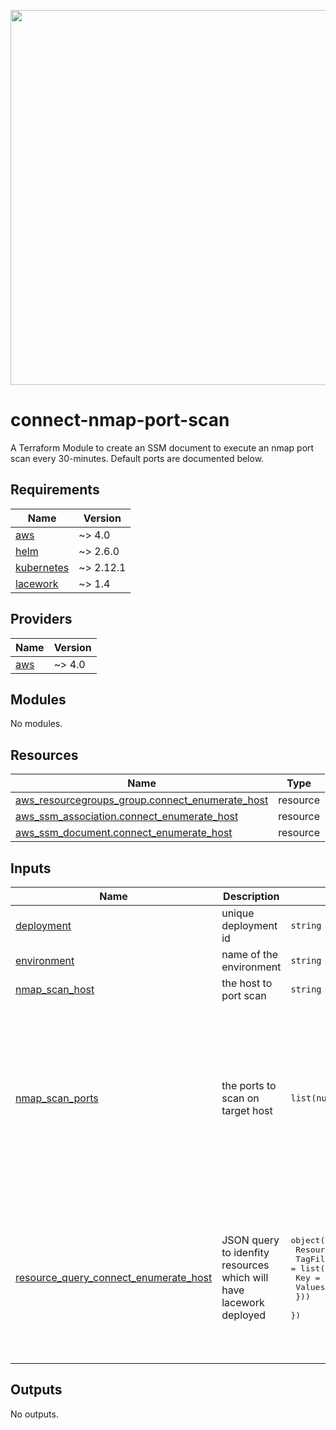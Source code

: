 <a href="https://lacework.com"><img src="https://techally-content.s3-us-west-1.amazonaws.com/public-content/lacework_logo_full.png" width="600"></a>

# connect-nmap-port-scan

A Terraform Module to create an SSM document to execute an nmap port scan every 30-minutes.  Default ports are documented below.

## Requirements

| Name | Version |
|------|---------|
| <a name="requirement_aws"></a> [aws](#requirement\_aws) | ~> 4.0 |
| <a name="requirement_helm"></a> [helm](#requirement\_helm) | ~> 2.6.0 |
| <a name="requirement_kubernetes"></a> [kubernetes](#requirement\_kubernetes) | ~> 2.12.1 |
| <a name="requirement_lacework"></a> [lacework](#requirement\_lacework) | ~> 1.4 |

## Providers

| Name | Version |
|------|---------|
| <a name="provider_aws"></a> [aws](#provider\_aws) | ~> 4.0 |

## Modules

No modules.

## Resources

| Name | Type |
|------|------|
| [aws_resourcegroups_group.connect_enumerate_host](https://registry.terraform.io/providers/hashicorp/aws/latest/docs/resources/resourcegroups_group) | resource |
| [aws_ssm_association.connect_enumerate_host](https://registry.terraform.io/providers/hashicorp/aws/latest/docs/resources/ssm_association) | resource |
| [aws_ssm_document.connect_enumerate_host](https://registry.terraform.io/providers/hashicorp/aws/latest/docs/resources/ssm_document) | resource |

## Inputs

| Name | Description | Type | Default | Required |
|------|-------------|------|---------|:--------:|
| <a name="input_deployment"></a> [deployment](#input\_deployment) | unique deployment id | `string` | n/a | yes |
| <a name="input_environment"></a> [environment](#input\_environment) | name of the environment | `string` | n/a | yes |
| <a name="input_nmap_scan_host"></a> [nmap\_scan\_host](#input\_nmap\_scan\_host) | the host to port scan | `string` | `"portquiz.net"` | no |
| <a name="input_nmap_scan_ports"></a> [nmap\_scan\_ports](#input\_nmap\_scan\_ports) | the ports to scan on target host | `list(number)` | <pre>[<br>  80,<br>  443,<br>  23,<br>  22,<br>  8080,<br>  3389,<br>  27017,<br>  3306,<br>  6379,<br>  5432,<br>  389,<br>  636,<br>  1389,<br>  1636<br>]</pre> | no |
| <a name="input_resource_query_connect_enumerate_host"></a> [resource\_query\_connect\_enumerate\_host](#input\_resource\_query\_connect\_enumerate\_host) | JSON query to idenfity resources which will have lacework deployed | <pre>object({<br>      ResourceTypeFilters = list(string)<br>      TagFilters  = list(object({<br>        Key = string<br>        Values = list(string)<br>      }))<br>    })</pre> | <pre>{<br>  "ResourceTypeFilters": [<br>    "AWS::EC2::Instance"<br>  ],<br>  "TagFilters": [<br>    {<br>      "Key": "ssm_connect_enumerate_host",<br>      "Values": [<br>        "true"<br>      ]<br>    }<br>  ]<br>}</pre> | no |

## Outputs

No outputs.
